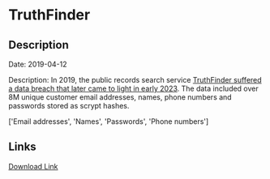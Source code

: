 # TruthFinder

## Description

Date: 2019-04-12

Description:
In 2019, the public records search service <a href="https://www.truthfinder.com/security-incident-alert/" target="_blank" rel="noopener">TruthFinder suffered a data breach that later came to light in early 2023</a>. The data included over 8M unique customer email addresses, names, phone numbers and passwords stored as scrypt hashes.


['Email addresses', 'Names', 'Passwords', 'Phone numbers']

## Links

[Download Link](https://link-to.net/1229997/645.8017020206531/dynamic/?r=dHJ1dGhmaW5kZXIuY29t)